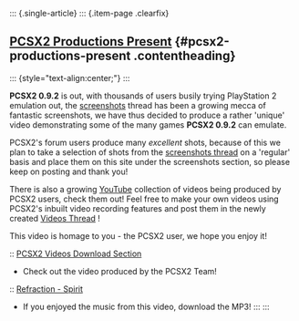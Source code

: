 ::: {.single-article}
::: {.item-page .clearfix}
## [PCSX2 Productions Present](/155-pcsx2-productions-present.html) {#pcsx2-productions-present .contentheading}

::: {style="text-align:center;"}
:::

**PCSX2 0.9.2** is out, with thousands of users busily trying
PlayStation 2 emulation out, the
[screenshots](http://forums.ngemu.com/pcsx2-official-forum/80878-post-your-pcsx2-0-9-2-screenshots-here.html)
thread has been a growing mecca of fantastic screenshots, we have thus
decided to produce a rather 'unique' video demonstrating some of the
many games **PCSX2 0.9.2** can emulate.


PCSX2's forum users produce many *excellent* shots, because of this we
plan to take a selection of shots from the [screenshots
thread](http://forums.ngemu.com/pcsx2-official-forum/80878-post-your-pcsx2-0-9-2-screenshots-here.html)
on a 'regular' basis and place them on this site under the screenshots
section, so please keep on posting and thank you!

There is also a growing
[YouTube](http://www.youtube.com/results?search_query=PCSX2&search=Search)
collection of videos being produced by PCSX2 users, check them out! Feel
free to make your own videos using PCSX2's inbuilt video recording
features and post them in the newly created [Videos
Thread](http://forums.ngemu.com/pcsx2-official-forum/81947-post-your-pcsx2-0-9-2-videos-here.html)
!

This video is homage to you - the PCSX2 user, we hope you enjoy it!

:: [PCSX2 Videos Download Section](/demo-videos-screenshots/videos.html)
- Check out the video produced by the PCSX2 Team!

:: [Refraction -
Spirit](/images/stories/frontend/various/Refraction_-_Spirit_(Original_Mix).mp3)
- If you enjoyed the music from this video, download the MP3!
:::
:::
